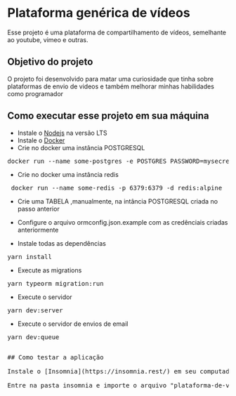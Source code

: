 # Plataforma genérica de vídeos

Esse projeto é uma plataforma de compartilhamento de vídeos, semelhante ao youtube, vimeo e outras.

## Objetivo do projeto

O projeto foi desenvolvido para matar uma curiosidade que tinha sobre plataformas de envio de videos e também melhorar minhas habilidades como programador

## Como executar esse projeto em sua máquina

- Instale o [Nodejs](https://nodejs.org/en/) na versão LTS
- Instale o [Docker](https://docs.docker.com/get-docker/)
- Crie no docker uma instância POSTGRESQL

<pre>docker run --name some-postgres -e POSTGRES_PASSWORD=mysecretpassword -p 5432:5432 -d postgres</pre>

- Crie no docker uma instância redis

<pre> docker run --name some-redis -p 6379:6379 -d redis:alpine</pre>

- Crie uma TABELA ,manualmente, na intância POSTGRESQL criada no passo anterior

- Configure o arquivo ormconfig.json.example com as credênciais criadas anteriormente

- Instale todas as dependências

<pre>yarn install</pre>

- Execute as migrations

<pre>yarn typeorm migration:run</pre>

- Execute o servidor

<pre>yarn dev:server</pre>

- Execute o servidor de envios de email

<pre>yarn dev:queue<pre>

## Como testar a aplicação

Instale o [Insomnia](https://insomnia.rest/) em seu computador

Entre na pasta insomnia e importe o arquivo "plataforma-de-video.json"
